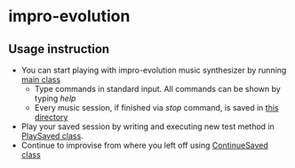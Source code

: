 # impro-evolution
## Usage instruction
- You can start playing with impro-evolution music synthesizer by running [main class](https://github.com/sancho20021/impro-evolution/blob/main/src/main/java/examples/Main.java)
  - Type commands in standard input. All commands can be shown by typing *help*
  - Every music session, if finished via *stop* command, is saved in [this directory](https://github.com/sancho20021/impro-evolution/tree/main/src/main/resources/data)
- Play your saved session by writing and executing new test method in [PlaySaved class](https://github.com/sancho20021/impro-evolution/blob/main/src/main/java/examples/PlaySaved.java). 
- Continue to improvise from where you left off using [ContinueSaved class](https://github.com/sancho20021/impro-evolution/blob/main/src/main/java/examples/ContinueSaved.java)
